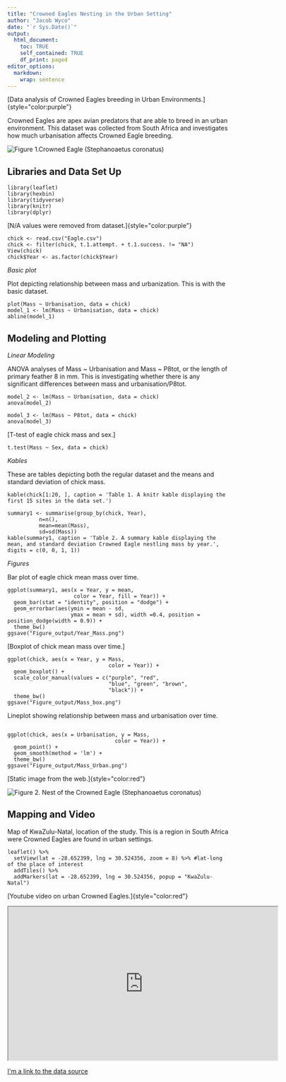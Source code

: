 ```yaml
---
title: "Crowned Eagles Nesting in the Urban Setting"
author: "Jacob Wyco"
date: "`r Sys.Date()`"
output:
  html_document:
    toc: TRUE
    self_contained: TRUE
    df_print: paged
editor_options: 
  markdown: 
    wrap: sentence
---
```


[Data analysis of Crowned Eagles breeding in Urban Environments.]{style="color:purple"}

Crowned Eagles are apex avian predators that are able to breed in an urban environment.
This dataset was collected from South Africa and investigates how much urbanisation affects Crowned Eagle breeding.

![Figure 1.Crowned Eagle (*Stephanoaetus coronatus*)](Images/Crowned_Eagle.jpg)

## Libraries and Data Set Up

```{r setup, include=FALSE, echo=FALSE}
library(leaflet)
library(hexbin)
library(tidyverse)  
library(knitr)
library(dplyr)
```

[N/A values were removed from dataset.]{style="color:purple"}

```{r Eagle cleanup, echo=FALSE}
chick <- read.csv("Eagle.csv")
chick <- filter(chick, t.1.attempt. + t.1.success. != "NA")
View(chick)
chick$Year <- as.factor(chick$Year)
```

*Basic plot*

Plot depicting relationship between mass and urbanization.
This is with the basic dataset.

```{r Plot, echo=FALSE}
plot(Mass ~ Urbanisation, data = chick)
model_1 <- lm(Mass ~ Urbanisation, data = chick)
abline(model_1)
```

## Modeling and Plotting

*Linear Modeling*

ANOVA analyses of Mass \~ Urbanisation and Mass \~ P8tot, or the length of primary feather 8 in mm.
This is investigating whether there is any significant differences between mass and urbanisation/P8tot.


```{r Model Analysis}
model_2 <- lm(Mass ~ Urbanisation, data = chick)
anova(model_2)
```

```{r Model Analysis 2}
model_3 <- lm(Mass ~ P8tot, data = chick)
anova(model_3)
```

[T-test of eagle chick mass and sex.]

```{r T-test analysis}
t.test(Mass ~ Sex, data = chick)
```
*Kables*

These are tables depicting both the regular dataset and the means and standard deviation of chick mass.

```{r Eagle Site Kable, echo =FALSE}
kable(chick[1:20, ], caption = 'Table 1. A knitr kable displaying the first 15 sites in the data set.')
```

```{r Eagle Summary, echo = FALSE}
summary1 <- summarise(group_by(chick, Year),
          n=n(), 
          mean=mean(Mass),
          sd=sd(Mass))  
kable(summary1, caption = 'Table 2. A summary kable displaying the mean, and standard deviation Crowned Eagle nestling mass by year.', digits = c(0, 0, 1, 1))
```

*Figures*

Bar plot of eagle chick mean mass over time.

```{r ggplot 1, echo=FALSE}
ggplot(summary1, aes(x = Year, y = mean, 
                     color = Year, fill = Year)) +
  geom_bar(stat = "identity", position = "dodge") +
  geom_errorbar(aes(ymin = mean - sd,
                    ymax = mean + sd), width =0.4, position = position_dodge(width = 0.9)) +
  theme_bw() 
ggsave("Figure_output/Year_Mass.png")
```

[Boxplot of chick mean mass over time.]

```{r gg plot 2, echo=FALSE}
ggplot(chick, aes(x = Year, y = Mass,
                                color = Year)) +
  geom_boxplot() +
  scale_color_manual(values = c("purple", "red",
                                "blue", "green", "brown",
                                "black")) +
  theme_bw()
ggsave("Figure_output/Mass_box.png")
```

Lineplot showing relationship between mass and urbanisation over time.

```{r ggplot 3, echo=FALSE}

ggplot(chick, aes(x = Urbanisation, y = Mass,
                                  color = Year)) +
  geom_point() +
  geom_smooth(method = 'lm') +
  theme_bw()
ggsave("Figure_output/Mass_Urban.png")
```

[Static image from the web.]{style="color:red"}

![Figure 2. Nest of the Crowned Eagle (*Stephanoaetus coronatus*)](Images/Eagle_Nest.jpg)

## Mapping and Video

Map of KwaZulu-Natal, location of the study.
This is a region in South Africa were Crowned Eagles are found in urban settings.


```{r Map}
leaflet() %>%
  setView(lat = -28.652399, lng = 30.524356, zoom = 8) %>% #lat-long of the place of interest
  addTiles() %>%
  addMarkers(lat = -28.652399, lng = 30.524356, popup = "KwaZulu-Natal") 
```

[Youtube video on urban Crowned Eagles.]{style="color:red"}

<iframe width="610" height="348" src="https://www.youtube.com/embed/RWpwiwzMm2E" data-external="1">

</iframe>

[I'm a link to the data source](https://datadryad.org/stash/dataset/doi:10.5061/dryad.kd51c5b30)
